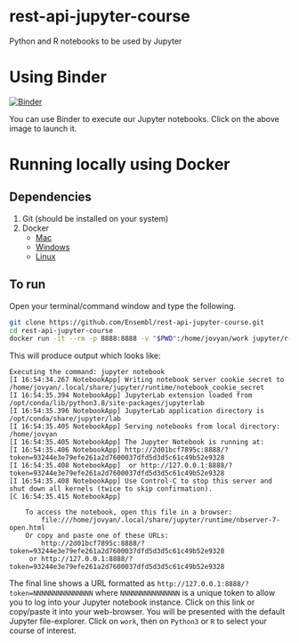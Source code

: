 # rest-api-jupyter-course
Python and R notebooks to be used by Jupyter

# Using Binder

[![Binder](https://mybinder.org/badge_logo.svg)](https://mybinder.org/v2/gh/Ensembl/rest-api-jupyter-course/master)

You can use Binder to execute our Jupyter notebooks. Click on the above image to launch it.

# Running locally using Docker

## Dependencies

1. Git (should be installed on your system)
2. Docker 
    - [Mac](https://docs.docker.com/docker-for-mac/install/)
    - [Windows](https://docs.docker.com/docker-for-windows/)
    - [Linux](https://docs.docker.com/engine/install/)

## To run

Open your terminal/command window and type the following.

```bash
git clone https://github.com/Ensembl/rest-api-jupyter-course.git
cd rest-api-jupyter-course
docker run -it --rm -p 8888:8888 -v "$PWD":/home/jovyan/work jupyter/r-notebook
```

This will produce output which looks like:

```
Executing the command: jupyter notebook
[I 16:54:34.267 NotebookApp] Writing notebook server cookie secret to /home/jovyan/.local/share/jupyter/runtime/notebook_cookie_secret
[I 16:54:35.394 NotebookApp] JupyterLab extension loaded from /opt/conda/lib/python3.8/site-packages/jupyterlab
[I 16:54:35.396 NotebookApp] JupyterLab application directory is /opt/conda/share/jupyter/lab
[I 16:54:35.405 NotebookApp] Serving notebooks from local directory: /home/jovyan
[I 16:54:35.405 NotebookApp] The Jupyter Notebook is running at:
[I 16:54:35.406 NotebookApp] http://2d01bcf7895c:8888/?token=93244e3e79efe261a2d7600037dfd5d3d5c61c49b52e9328
[I 16:54:35.408 NotebookApp]  or http://127.0.0.1:8888/?token=93244e3e79efe261a2d7600037dfd5d3d5c61c49b52e9328
[I 16:54:35.408 NotebookApp] Use Control-C to stop this server and shut down all kernels (twice to skip confirmation).
[C 16:54:35.415 NotebookApp]

    To access the notebook, open this file in a browser:
        file:///home/jovyan/.local/share/jupyter/runtime/nbserver-7-open.html
    Or copy and paste one of these URLs:
        http://2d01bcf7895c:8888/?token=93244e3e79efe261a2d7600037dfd5d3d5c61c49b52e9328
     or http://127.0.0.1:8888/?token=93244e3e79efe261a2d7600037dfd5d3d5c61c49b52e9328
```

The final line shows a URL formatted as `http://127.0.0.1:8888/?token=NNNNNNNNNNNNNNN` where `NNNNNNNNNNNNNNN` is a unique token to allow you to log into your Jupyter notebook instance. Click on this link or copy/paste it into your web-browser. You will be presented with the default Jupyter file-explorer. Click on `work`, then on `Python3` or `R` to select your course of interest.
